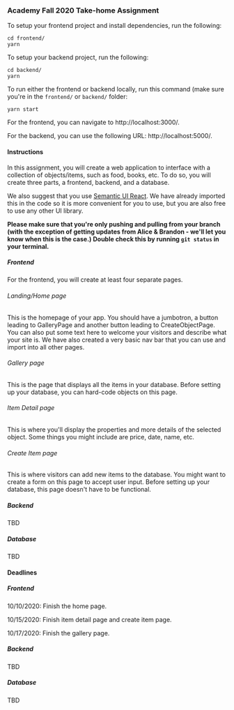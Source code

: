 ### Academy Fall 2020 Take-home Assignment

To setup your frontend project and install dependencies, run the following:
```
cd frontend/
yarn
```

To setup your backend project, run the following:
```
cd backend/
yarn
```

To run either the frontend or backend locally, run this command (make sure you're in the `frontend/` or `backend/` folder:
```
yarn start
```

For the frontend, you can navigate to http://localhost:3000/.

For the backend, you can use the following URL: http://localhost:5000/.

#### Instructions

In this assignment, you will create a web application to interface with a collection of objects/items, such as food, books, etc. To do so, you will create three parts, a frontend, backend, and a database.

We also suggest that you use [Semantic UI React](https://react.semantic-ui.com/elements/button/). We have already imported this in the code so it is more convenient for you to use, but you are also free to use any other UI library.

**Please make sure that you're only pushing and pulling from your branch (with the exception of getting updates from Alice & Brandon - we'll let you know when this is the case.) Double check this by running `git status` in your terminal.**

##### Frontend

For the frontend, you will create at least four separate pages.

###### Landing/Home page

This is the homepage of your app. You should have a jumbotron, a button leading to GalleryPage and another button leading to CreateObjectPage. You can also put some text here to welcome your visitors and describe what your site is. We have also created a very basic nav bar that you can use and import into all other pages. 

###### Gallery page

This is the page that displays all the items in your database. Before setting up your database, you can hard-code objects on this page.

###### Item Detail page

This is where you'll display the properties and more details of the selected object. Some things you might include are price, date, name, etc.

###### Create Item page

This is where visitors can add new items to the database. You might want to create a form on this page to accept user input. Before setting up your database, this page doesn't have to be functional.

##### Backend

TBD

##### Database

TBD

#### Deadlines

##### Frontend

10/10/2020: Finish the home page.

10/15/2020: Finish item detail page and create item page.

10/17/2020: Finish the gallery page.

##### Backend

TBD

##### Database

TBD
